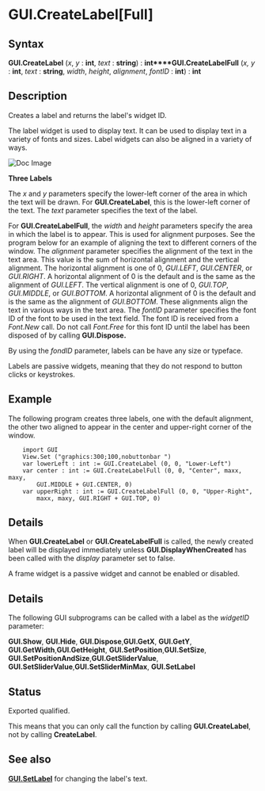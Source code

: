 
# GUI.CreateLabel[Full]

## Syntax
**GUI.CreateLabel** (_x_, _y_ : **int**, _text_ : **string**) : **int****GUI.CreateLabelFull** (_x,_ _y_ : **int**, _text_ : **string**,     _width_, _height_, _alignment_, _fontID_ : **int**) : **int**

## Description
Creates a label and returns the label's widget ID. 

The label widget is used to display text. It can be used to display text in a variety of fonts and sizes. Label widgets can also be aligned in a variety of ways.



![Doc Image](gui_createlabel_full01.gif)

**Three Labels**

The _x_ and _y_ parameters specify the lower-left corner of the area in which the text will be drawn. For **GUI.CreateLabel**, this is the lower-left corner of the text. The _text_ parameter specifies the text of the label.

For **GUI.CreateLabelFull**, the _width_ and _height_ parameters specify the area in which the label is to appear. This is used for alignment purposes. See the program below for an example of aligning the text to different corners of the window. The _alignment_ parameter specifies the alignment of the text in the text area. This value is the sum of horizontal alignment and the vertical alignment. The horizontal alignment is one of 0, _GUI.LEFT_, _GUI.CENTER_, or _GUI.RIGHT_. A horizontal alignment of 0 is the default and is the same as the alignment of _GUI.LEFT_. The vertical alignment is one of 0, _GUI.TOP_, _GUI.MIDDLE_, or _GUI.BOTTOM_. A horizontal alignment of 0 is the default and is the same as the alignment of _GUI.BOTTOM_. These alignments align the text in various ways in the text area. The _fontID_ parameter specifies the font ID of the font to be used in the text field. The font ID is received from a _Font.New_ call. Do not call _Font.Free_ for this font ID until the label has been disposed of by calling **GUI.Dispose.**

By using the _fondID_ parameter, labels can be have any size or typeface.

Labels are passive widgets, meaning that they do not respond to button clicks or keystrokes.


## Example
The following program creates three labels, one with the default alignment, the other two aligned to appear in the center and upper-right corner of the window.

        import GUI
        View.Set ("graphics:300;100,nobuttonbar ")
        var lowerLeft : int := GUI.CreateLabel (0, 0, "Lower-Left")
        var center : int := GUI.CreateLabelFull (0, 0, "Center", maxx, maxy, 
            GUI.MIDDLE + GUI.CENTER, 0)
        var upperRight : int := GUI.CreateLabelFull (0, 0, "Upper-Right", 
            maxx, maxy, GUI.RIGHT + GUI.TOP, 0)
## Details
When **GUI.CreateLabel** or **GUI.CreateLabelFull** is called, the newly created label will be displayed immediately unless **GUI.DisplayWhenCreated** has been called with the _display_ parameter set to false. 

A frame widget is a passive widget and cannot be enabled or disabled.


## Details
The following GUI subprograms can be called with a label as the _widgetID_ parameter:


**GUI.Show**, **GUI.Hide**, **GUI.Dispose**,**GUI.GetX**, **GUI.GetY**, **GUI.GetWidth**,**GUI.GetHeight**, **GUI.SetPosition**,**GUI.SetSize**, **GUI.SetPositionAndSize**,**GUI.GetSliderValue**, **GUI.SetSliderValue**,**GUI.SetSliderMinMax**, **GUI.SetLabel**





## Status
Exported qualified.

This means that you can only call the function by calling **GUI.CreateLabel**, not by calling **CreateLabel**.


## See also
**[GUI.SetLabel](gui_setlabel.html)** for changing the label's text.


